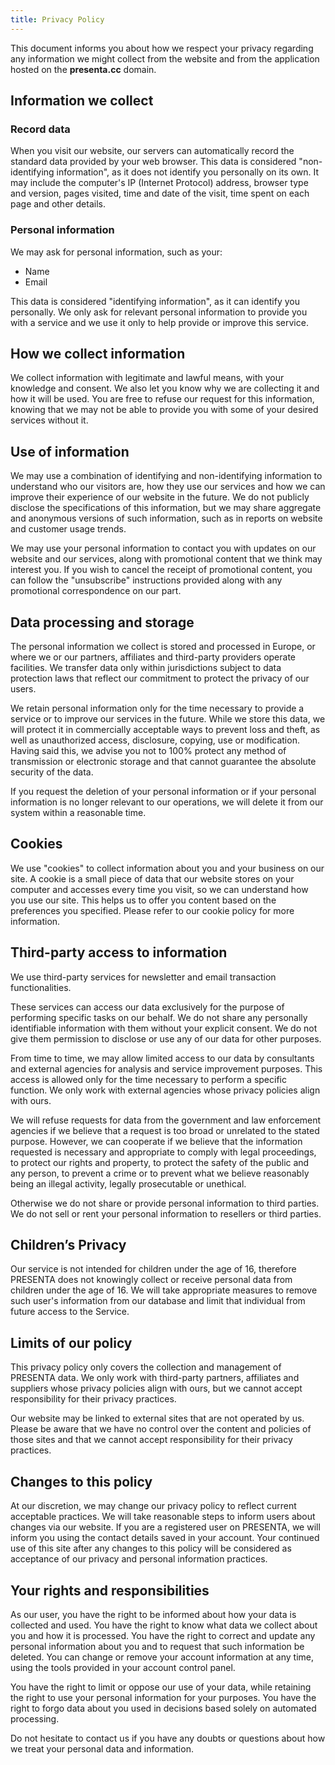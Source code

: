 ```yaml
---
title: Privacy Policy
---
```



This document informs you about how we respect your privacy regarding any information we might collect from the website and from the application hosted on the **presenta.cc** domain.

## Information we collect

### Record data

When you visit our website, our servers can automatically record the standard data provided by your web browser. This data is considered "non-identifying information", as it does not identify you personally on its own. It may include the computer's IP (Internet Protocol) address, browser type and version, pages visited, time and date of the visit, time spent on each page and other details.

### Personal information

We may ask for personal information, such as your:

- Name
- Email

This data is considered "identifying information", as it can identify you personally. We only ask for relevant personal information to provide you with a service and we use it only to help provide or improve this service.

## How we collect information

We collect information with legitimate and lawful means, with your knowledge and consent. We also let you know why we are collecting it and how it will be used. You are free to refuse our request for this information, knowing that we may not be able to provide you with some of your desired services without it.

## Use of information

We may use a combination of identifying and non-identifying information to understand who our visitors are, how they use our services and how we can improve their experience of our website in the future. We do not publicly disclose the specifications of this information, but we may share aggregate and anonymous versions of such information, such as in reports on website and customer usage trends.

We may use your personal information to contact you with updates on our website and our services, along with promotional content that we think may interest you. If you wish to cancel the receipt of promotional content, you can follow the "unsubscribe" instructions provided along with any promotional correspondence on our part.

## Data processing and storage

The personal information we collect is stored and processed in Europe, or where we or our partners, affiliates and third-party providers operate facilities. We transfer data only within jurisdictions subject to data protection laws that reflect our commitment to protect the privacy of our users.

We retain personal information only for the time necessary to provide a service or to improve our services in the future. While we store this data, we will protect it in commercially acceptable ways to prevent loss and theft, as well as unauthorized access, disclosure, copying, use or modification. Having said this, we advise you not to 100% protect any method of transmission or electronic storage and that cannot guarantee the absolute security of the data.

If you request the deletion of your personal information or if your personal information is no longer relevant to our operations, we will delete it from our system within a reasonable time.

## Cookies

We use "cookies" to collect information about you and your business on our site. A cookie is a small piece of data that our website stores on your computer and accesses every time you visit, so we can understand how you use our site. This helps us to offer you content based on the preferences you specified. Please refer to our cookie policy for more information.

## Third-party access to information

We use third-party services for newsletter and email transaction functionalities.

These services can access our data exclusively for the purpose of performing specific tasks on our behalf. We do not share any personally identifiable information with them without your explicit consent. We do not give them permission to disclose or use any of our data for other purposes.

From time to time, we may allow limited access to our data by consultants and external agencies for analysis and service improvement purposes. This access is allowed only for the time necessary to perform a specific function. We only work with external agencies whose privacy policies align with ours.

We will refuse requests for data from the government and law enforcement agencies if we believe that a request is too broad or unrelated to the stated purpose. However, we can cooperate if we believe that the information requested is necessary and appropriate to comply with legal proceedings, to protect our rights and property, to protect the safety of the public and any person, to prevent a crime or to prevent what we believe reasonably being an illegal activity, legally prosecutable or unethical.

Otherwise we do not share or provide personal information to third parties. We do not sell or rent your personal information to resellers or third parties.

## Children’s Privacy

Our service is not intended for children under the age of 16, therefore PRESENTA does not knowingly collect or receive personal data from children under the age of 16. We will take appropriate measures to remove such user's information from our database and limit that individual from future access to the Service.

## Limits of our policy

This privacy policy only covers the collection and management of PRESENTA data. We only work with third-party partners, affiliates and suppliers whose privacy policies align with ours, but we cannot accept responsibility for their privacy practices.

Our website may be linked to external sites that are not operated by us. Please be aware that we have no control over the content and policies of those sites and that we cannot accept responsibility for their privacy practices.

## Changes to this policy

At our discretion, we may change our privacy policy to reflect current acceptable practices. We will take reasonable steps to inform users about changes via our website. If you are a registered user on PRESENTA, we will inform you using the contact details saved in your account. Your continued use of this site after any changes to this policy will be considered as acceptance of our privacy and personal information practices.

## Your rights and responsibilities

As our user, you have the right to be informed about how your data is collected and used. You have the right to know what data we collect about you and how it is processed. You have the right to correct and update any personal information about you and to request that such information be deleted. You can change or remove your account information at any time, using the tools provided in your account control panel.

You have the right to limit or oppose our use of your data, while retaining the right to use your personal information for your purposes. You have the right to forgo data about you used in decisions based solely on automated processing.

Do not hesitate to contact us if you have any doubts or questions about how we treat your personal data and information.
